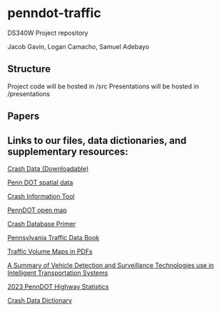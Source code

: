 # penndot-traffic
DS340W Project repository

Jacob Gavin, Logan Camacho, Samuel Adebayo


## Structure
Project code will be hosted in /src
Presentations will be hosted in /presentations

## Papers


## Links to our files, data dictionaries, and supplementary resources:
[Crash Data (Downloadable)](https://experience.arcgis.com/experience/51809b06e7b140208a4ed6fbad964990)

[Penn DOT spatial data](https://data-pennshare.opendata.arcgis.com/)

[Crash Information Tool](https://crashinfo.penndot.pa.gov/PCIT/welcome.html)

[PennDOT open map](https://gis.penndot.gov/onemap/)

[Crash Database Primer](https://gis.penndot.gov/gishub/crashZip/OPEN%20DATA%20PORTAL%20Database%20Primer%2010-16.pdf)

[Pennsylvania Traffic Data Book](https://www.pa.gov/content/dam/copapwp-pagov/en/penndot/documents/public/pubsforms/publications/pub%20601.pdf)


[Traffic Volume Maps in PDFs](https://www.pa.gov/agencies/penndot/maps/traffic-volume-maps)

[A Summary of Vehicle Detection and Surveillance Technologies use in Intelligent Transportation Systems](https://www.fhwa.dot.gov/policyinformation/pubs/vdstits2007/04.cfm#:~:text=GENERAL%20DESCRIPTION%20OF%20EQUIPMENT:%20Portable,volt%2C%2012%20amp%20rechargeable%20battery.)

[2023 PennDOT Highway Statistics](https://gis.penndot.pa.gov/BPR_PDF_FILES/Documents/Traffic/Highway_Statistics/Annual_Report/2024/2023_Pub_600.pdf)

[Crash Data Dictionary]([https://documentcloud.adobe.com/spodintegration/index.html#](https://gis.penndot.pa.gov/gishub/crashZip/Crash_Data_Dictionary_2025.pdf))
